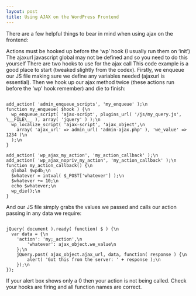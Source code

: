 ```yaml
---
layout: post
title: Using AJAX on the WordPress Frontend
---
```


There are a few helpful things to bear in mind when using ajax on the frontend:

Actions must be hooked up before the ‘wp’ hook (I usually run them on ‘init’)
The ajaxurl javascript global may not be defined and so you need to do this yourself
There are two hooks to use for the ajax call
This code example is a good place to start (tweaked slightly from the codex). Firstly, we enqueue our JS file making sure we define any variables needed (ajaxurl is essential). Then we hook up our ajax method twice (these actions run before the ‘wp’ hook remember) and die to finish:

<code>
add_action( 'admin_enqueue_scripts', 'my_enqueue' );\n
function my_enqueue( $hook ) {\n
  wp_enqueue_script( 'ajax-script', plugins_url( '/js/my_query.js', \__FILE\__ ), array( 'jquery' ) );\n
  wp_localize_script( 'ajax-script', 'ajax_object',\n
    array( 'ajax_url' => admin_url( 'admin-ajax.php' ), 'we_value' => 1234 )\n
  );\n
}
</code>
<code>
add_action( 'wp_ajax_my_action', 'my_action_callback' );\n
add_action( 'wp_ajax_nopriv_my_action', 'my_action_callback' );\n
function my_action_callback() {\n
  global $wpdb;\n
  $whatever = intval( $_POST['whatever'] );\n
  $whatever += 10;\n
  echo $whatever;\n
  wp_die();\n
}
</code>

And our JS file simply grabs the values we passed and calls our action passing in any data we require:

<code>
jQuery( document ).ready( function( $ ) {\n
  var data = {\n
    'action': 'my;_action',\n
		'whatever': ajax_object.we_value\n
	};\n
	jQuery.post( ajax_object.ajax_url, data, function( response ) {\n
		alert( 'Got this from the server: ' + response );\n
	});\n
});
</code>

If your alert box shows only a 0 then your action is not being called. Check your hooks are firing and all function names are correct.
